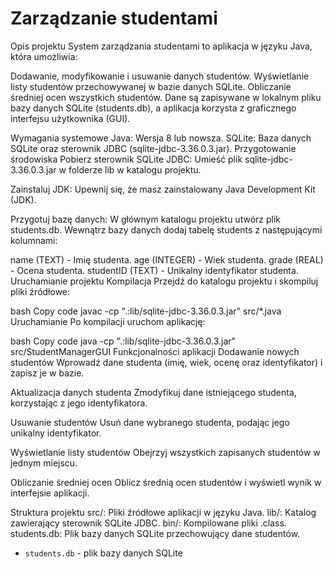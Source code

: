 # Zarządzanie studentami


Opis projektu
System zarządzania studentami to aplikacja w języku Java, która umożliwia:

Dodawanie, modyfikowanie i usuwanie danych studentów.
Wyświetlanie listy studentów przechowywanej w bazie danych SQLite.
Obliczanie średniej ocen wszystkich studentów.
Dane są zapisywane w lokalnym pliku bazy danych SQLite (students.db), a aplikacja korzysta z graficznego interfejsu użytkownika (GUI).

Wymagania systemowe
Java: Wersja 8 lub nowsza.
SQLite: Baza danych SQLite oraz sterownik JDBC (sqlite-jdbc-3.36.0.3.jar).
Przygotowanie środowiska
Pobierz sterownik SQLite JDBC: Umieść plik sqlite-jdbc-3.36.0.3.jar w folderze lib w katalogu projektu.

Zainstaluj JDK: Upewnij się, że masz zainstalowany Java Development Kit (JDK).

Przygotuj bazę danych: W głównym katalogu projektu utwórz plik students.db. Wewnątrz bazy danych dodaj tabelę students z następującymi kolumnami:

name (TEXT) - Imię studenta.
age (INTEGER) - Wiek studenta.
grade (REAL) - Ocena studenta.
studentID (TEXT) - Unikalny identyfikator studenta.
Uruchamianie projektu
Kompilacja
Przejdź do katalogu projektu i skompiluj pliki źródłowe:

bash
Copy code
javac -cp ".:lib/sqlite-jdbc-3.36.0.3.jar" src/*.java
Uruchamianie
Po kompilacji uruchom aplikację:

bash
Copy code
java -cp ".:lib/sqlite-jdbc-3.36.0.3.jar" src/StudentManagerGUI
Funkcjonalności aplikacji
Dodawanie nowych studentów
Wprowadź dane studenta (imię, wiek, ocenę oraz identyfikator) i zapisz je w bazie.

Aktualizacja danych studenta
Zmodyfikuj dane istniejącego studenta, korzystając z jego identyfikatora.

Usuwanie studentów
Usuń dane wybranego studenta, podając jego unikalny identyfikator.

Wyświetlanie listy studentów
Obejrzyj wszystkich zapisanych studentów w jednym miejscu.

Obliczanie średniej ocen
Oblicz średnią ocen studentów i wyświetl wynik w interfejsie aplikacji.

Struktura projektu
src/: Pliki źródłowe aplikacji w języku Java.
lib/: Katalog zawierający sterownik SQLite JDBC.
bin/: Kompilowane pliki .class.
students.db: Plik bazy danych SQLite przechowujący dane studentów.

- `students.db` - plik bazy danych SQLite




